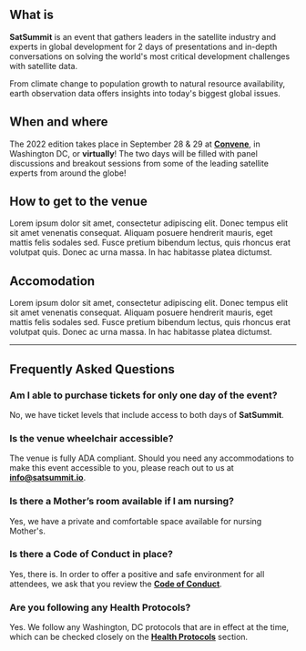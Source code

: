 ## What is
**SatSummit** is an event that gathers leaders in the satellite industry and experts in global development for 2 days of presentations and in-depth conversations on solving the world's most critical development challenges with satellite data.

From climate change to population growth to natural resource availability, earth observation data offers insights into today's biggest global issues.

## When and where

The 2022 edition takes place in September 28 & 29 at [**Convene**](https://convene.com/locations/washington-dc/600-14th-street-nw/), in Washington DC, or **virtually**! The two days will be filled with panel discussions and breakout sessions from some of the leading satellite experts from around the globe!

<div id="location-map"></div>

## How to get to the venue

Lorem ipsum dolor sit amet, consectetur adipiscing elit. Donec tempus elit sit amet venenatis consequat. Aliquam posuere hendrerit mauris, eget mattis felis sodales sed. Fusce pretium bibendum lectus, quis rhoncus erat volutpat quis. Donec ac urna massa. In hac habitasse platea dictumst.

## Accomodation

Lorem ipsum dolor sit amet, consectetur adipiscing elit. Donec tempus elit sit amet venenatis consequat. Aliquam posuere hendrerit mauris, eget mattis felis sodales sed. Fusce pretium bibendum lectus, quis rhoncus erat volutpat quis. Donec ac urna massa. In hac habitasse platea dictumst.

---

## Frequently Asked Questions

### Am I able to purchase tickets for only one day of the event?

No, we have ticket levels that include access to both days of **SatSummit**.

### Is the venue wheelchair accessible?

The venue is fully ADA compliant. Should you need any accommodations to make this event accessible to you, please reach out to us at [**info@satsummit.io**](mailto:info@satsummit.io).

### Is there a Mother’s room available if I am nursing?

Yes, we have a private and comfortable space available for nursing Mother's.

### Is there a Code of Conduct in place?

Yes, there is. In order to offer a positive and safe environment for all attendees, we ask that you review the **[Code of Conduct](/code-of-conduct)**.

### Are you following any Health Protocols?

Yes. We follow any Washington, DC protocols that are in effect at the time, which can be checked closely on the **[Health Protocols](/health-protocols)** section.

